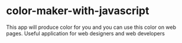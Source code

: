 # color-maker-with-javascript

This app will produce color for you and you can use this color on web pages.
Useful application for web designers and web developers